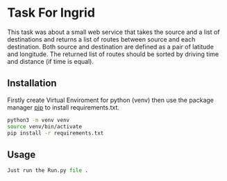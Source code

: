 # Task For Ingrid

This task was about a small web service that takes the source and a list of destinations
and returns a list of routes between source and each destination. Both source and
destination are defined as a pair of latitude and longitude. The returned list of routes
should be sorted by driving time and distance (if time is equal).

## Installation
Firstly create Virtual Enviroment for python (venv)
then use the package manager [pip](https://pip.pypa.io/en/stable/) to install requirements.txt.

```bash
python3 -m venv venv
source venv/bin/activate
pip install -r requirements.txt
```

## Usage

```python
Just run the Run.py file .
```